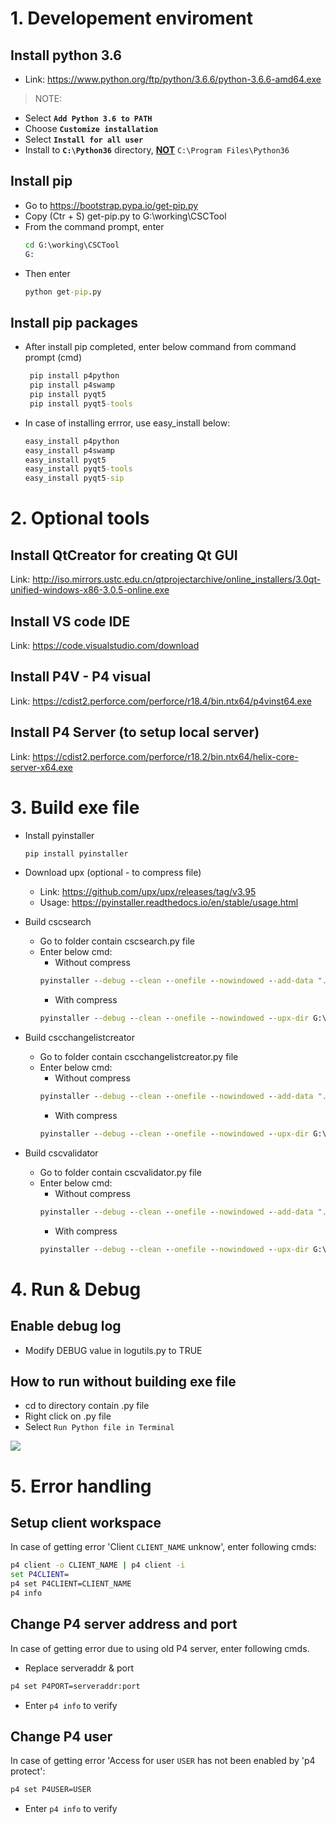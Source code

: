 # 1. Developement enviroment
## Install python 3.6
- Link: <https://www.python.org/ftp/python/3.6.6/python-3.6.6-amd64.exe>

>NOTE:
- Select <b>`Add Python 3.6 to PATH`</b>
- Choose <b>`Customize installation`</b>
- Select <b>`Install for all user`</b>
- Install to <b>`C:\Python36`</b> directory, <u><b>NOT</u></b> `C:\Program Files\Python36`

## Install pip
- Go to <https://bootstrap.pypa.io/get-pip.py>
- Copy (Ctr + S) get-pip.py to G:\working\CSCTool
- From the command prompt, enter
    ```cmd
    cd G:\working\CSCTool
    G:
    ```
- Then enter 
    ```cmd
    python get-pip.py
    ```

## Install pip packages 
- After install pip completed, enter below command from command prompt (cmd)
   ```cmd
    pip install p4python
    pip install p4swamp
    pip install pyqt5
    pip install pyqt5-tools
   ```
- In case of installing errror, use easy_install below:
    ```cmd
    easy_install p4python
    easy_install p4swamp
    easy_install pyqt5
    easy_install pyqt5-tools
    easy_install pyqt5-sip
   ```
  
# 2. Optional tools

## Install QtCreator for creating Qt GUI
Link: <http://iso.mirrors.ustc.edu.cn/qtprojectarchive/online_installers/3.0qt-unified-windows-x86-3.0.5-online.exe>

## Install VS code IDE
Link: <https://code.visualstudio.com/download>

## Install P4V - P4 visual
Link: <https://cdist2.perforce.com/perforce/r18.4/bin.ntx64/p4vinst64.exe>

## Install P4 Server (to setup local server)
Link: <https://cdist2.perforce.com/perforce/r18.2/bin.ntx64/helix-core-server-x64.exe>


# 3. Build exe file 
- Install pyinstaller
    ```cmd
    pip install pyinstaller
    ```
- Download upx (optional - to compress file)
  + Link: <https://github.com/upx/upx/releases/tag/v3.95>
  + Usage: <https://pyinstaller.readthedocs.io/en/stable/usage.html>

- Build cscsearch
  + Go to folder contain cscsearch.py file 
  + Enter below cmd:
    + Without compress
    ```cmd
    pyinstaller --debug --clean --onefile --nowindowed --add-data "./ui/cscsearch.png;./ui" --add-data "./ui/cscsearch.ui;./ui" --add-data "./ui/cscsearchopenfiledialog.ui;./ui" cscsearch.py
    ```
    + With compress
    ```cmd
    pyinstaller --debug --clean --onefile --nowindowed --upx-dir G:\working\CSCTool\tools\upx-3.95-win64\upx-3.95-win64 --add-data "./ui/cscsearch.png;./ui" --add-data "./ui/cscsearch.ui;./ui" --add-data "./ui/cscsearchopenfiledialog.ui;./ui" cscsearch.py
    ```
- Build cscchangelistcreator
  + Go to folder contain cscchangelistcreator.py file 
  + Enter below cmd:
    + Without compress
    ```cmd
    pyinstaller --debug --clean --onefile --nowindowed --add-data "./ui/cscchangelistcreator.png;./ui" --add-data "./ui/cscchangelistcreator.ui;./ui" cscchangelistcreator.py
    ```
    + With compress
    ```cmd
    pyinstaller --debug --clean --onefile --nowindowed --upx-dir G:\working\CSCTool\tools\upx-3.95-win64\upx-3.95-win64 --add-data "./ui/cscchangelistcreator.png;./ui" --add-data "./ui/cscchangelistcreator.ui;./ui" cscchangelistcreator.py
    ```
- Build cscvalidator
  + Go to folder contain cscvalidator.py file 
  + Enter below cmd:
    + Without compress
    ```cmd
    pyinstaller --debug --clean --onefile --nowindowed --add-data "./ui/cscvalidator.png;./ui" --add-data "./ui/cscvalidator.ui;./ui" cscvalidator.py
    ```
    + With compress
    ```cmd
    pyinstaller --debug --clean --onefile --nowindowed --upx-dir G:\working\CSCTool\tools\upx-3.95-win64\upx-3.95-win64 --add-data "./ui/cscvalidator.png;./ui" --add-data "./ui/cscvalidator.ui;./ui" cscvalidator.py
    ```
# 4. Run & Debug
## Enable debug log
- Modify DEBUG value in logutils.py to TRUE

## How to run without building exe file
- cd to directory contain .py file
- Right click on .py file
- Select `Run Python file in Terminal`

![](run.png)

# 5. Error handling
## Setup client workspace
In case of getting error 'Client `CLIENT_NAME` unknow', enter following cmds:
```cmd
p4 client -o CLIENT_NAME | p4 client -i
set P4CLIENT=
p4 set P4CLIENT=CLIENT_NAME
p4 info
```

## Change P4 server address and port
In case of getting error due to using old P4 server, enter following cmds.
- Replace serveraddr & port
```cmd
p4 set P4PORT=serveraddr:port
```
- Enter ```p4 info``` to verify

## Change P4 user
In case of getting error 'Access for user `USER`  has not been enabled by 'p4 protect':

```cmd
p4 set P4USER=USER
```
- Enter ```p4 info``` to verify